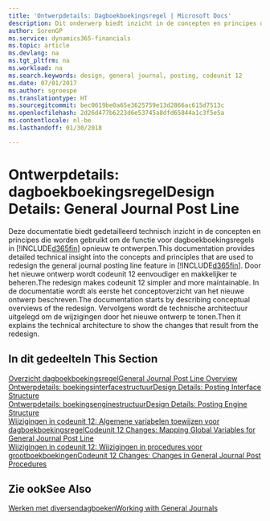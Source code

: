 ```yaml
---
title: 'Ontwerpdetails: Dagboekboekingsregel | Microsoft Docs'
description: Dit onderwerp biedt inzicht in de concepten en principes die worden gebruikt om de functie voor dagboekboekingsregels in Finance and Operations, Business edition opnieuw te ontwerpen.
author: SorenGP
ms.service: dynamics365-financials
ms.topic: article
ms.devlang: na
ms.tgt_pltfrm: na
ms.workload: na
ms.search.keywords: design, general journal, posting, codeunit 12
ms.date: 07/01/2017
ms.author: sgroespe
ms.translationtype: HT
ms.sourcegitcommit: bec0619be0a65e3625759e13d2866ac615d7513c
ms.openlocfilehash: 2d26d477b6223d6e53745a8dfd65844a1c3f5e5a
ms.contentlocale: nl-be
ms.lasthandoff: 01/30/2018

---
```

# <a name="design-details-general-journal-post-line"></a><span data-ttu-id="9f28a-103">Ontwerpdetails: dagboekboekingsregel</span><span class="sxs-lookup"><span data-stu-id="9f28a-103">Design Details: General Journal Post Line</span></span>
<span data-ttu-id="9f28a-104">Deze documentatie biedt gedetailleerd technisch inzicht in de concepten en principes die worden gebruikt om de functie voor dagboekboekingsregels in [!INCLUDE[d365fin](includes/d365fin_md.md)] opnieuw te ontwerpen.</span><span class="sxs-lookup"><span data-stu-id="9f28a-104">This documentation provides detailed technical insight into the concepts and principles that are used to redesign the general journal posting line feature in [!INCLUDE[d365fin](includes/d365fin_md.md)].</span></span> <span data-ttu-id="9f28a-105">Door het nieuwe ontwerp wordt codeunit 12 eenvoudiger en makkelijker te beheren.</span><span class="sxs-lookup"><span data-stu-id="9f28a-105">The redesign makes codeunit 12 simpler and more maintainable.</span></span> <span data-ttu-id="9f28a-106">In de documentatie wordt als eerste het conceptoverzicht van het nieuwe ontwerp beschreven.</span><span class="sxs-lookup"><span data-stu-id="9f28a-106">The documentation starts by describing conceptual overviews of the redesign.</span></span> <span data-ttu-id="9f28a-107">Vervolgens wordt de technische architectuur uitgelegd om de wijzigingen door het nieuwe ontwerp te tonen.</span><span class="sxs-lookup"><span data-stu-id="9f28a-107">Then it explains the technical architecture to show the changes that result from the redesign.</span></span>  

## <a name="in-this-section"></a><span data-ttu-id="9f28a-108">In dit gedeelte</span><span class="sxs-lookup"><span data-stu-id="9f28a-108">In This Section</span></span>  
[<span data-ttu-id="9f28a-109">Overzicht dagboekboekingsregel</span><span class="sxs-lookup"><span data-stu-id="9f28a-109">General Journal Post Line Overview</span></span>](design-details-general-journal-post-line-overview.md)  
[<span data-ttu-id="9f28a-110">Ontwerpdetails: boekingsinterfacestructuur</span><span class="sxs-lookup"><span data-stu-id="9f28a-110">Design Details: Posting Interface Structure</span></span>](design-details-posting-interface-structure.md)  
[<span data-ttu-id="9f28a-111">Ontwerpdetails: boekingsenginestructuur</span><span class="sxs-lookup"><span data-stu-id="9f28a-111">Design Details: Posting Engine Structure</span></span>](design-details-posting-engine-structure.md)  
[<span data-ttu-id="9f28a-112">Wijzigingen in codeunit 12: Algemene variabelen toewijzen voor dagboekboekingsregel</span><span class="sxs-lookup"><span data-stu-id="9f28a-112">Codeunit 12 Changes: Mapping Global Variables for General Journal Post Line</span></span>](design-details-codeunit-12-changes-mapping-global-variables-for-general-journal-post-line.md)  
[<span data-ttu-id="9f28a-113">Wijzigingen in codeunit 12: Wijzigingen in procedures voor grootboekboekingen</span><span class="sxs-lookup"><span data-stu-id="9f28a-113">Codeunit 12 Changes: Changes in General Journal Post Procedures</span></span>](design-details-codeunit-12-changes-changes-in-general-journal-post-procedures.md)  

## <a name="see-also"></a><span data-ttu-id="9f28a-114">Zie ook</span><span class="sxs-lookup"><span data-stu-id="9f28a-114">See Also</span></span>  
[<span data-ttu-id="9f28a-115">Werken met diversendagboeken</span><span class="sxs-lookup"><span data-stu-id="9f28a-115">Working with General Journals</span></span>](ui-work-general-journals.md)

